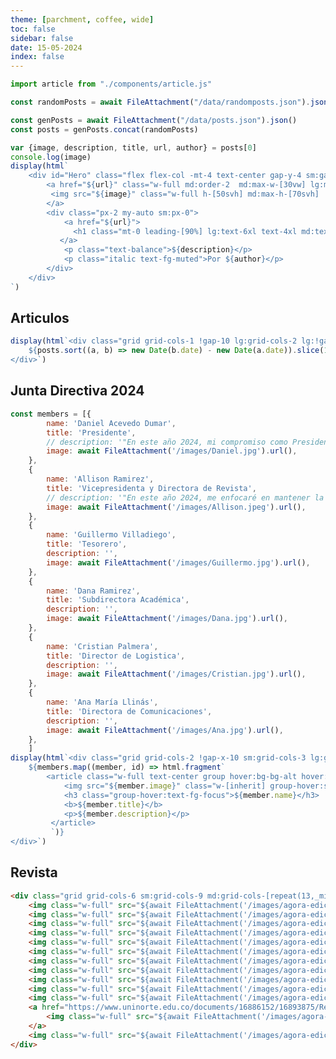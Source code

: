 ```yaml
---
theme: [parchment, coffee, wide]
toc: false
sidebar: false
date: 15-05-2024
index: false
---
```




<style>
#observablehq-center > main {
    margin-left: auto;
    margin-right: auto;
}

#observablehq-center > main {
    width: 100%;
}

#observablehq-header > nav > a, #observablehq-footer {
    margin-left: 0.5rem;
}

#observablehq-header > nav > div, #observablehq-footer {
    margin-right: 0.5rem;
}

@media (min-width: 640px) {
    #observablehq-center > main, footer, nav {
        max-width: 85vw;
    }
    #observablehq-header > nav > a, #observablehq-footer {
    margin-left: 0;
}

    #observablehq-header > nav > div, #observablehq-footer {
        margin-right: 0;
    }
}


#observablehq-center {
    margin-left: 0px !important;
    margin-right: 0px !important;
}


</style>


```js
import article from "./components/article.js"
```


```js
const randomPosts = await FileAttachment("/data/randomposts.json").json()
```

```js
const genPosts = await FileAttachment("/data/posts.json").json()
const posts = genPosts.concat(randomPosts)
```



```js
var {image, description, title, url, author} = posts[0]
console.log(image)
display(html`
    <div id="Hero" class="flex flex-col -mt-4 text-center gap-y-4 sm:gap-y-0 md:justify-between md:flex-row md:text-left">
        <a href="${url}" class="w-full md:order-2  md:max-w-[30vw] lg:max-w-[40vw]">
         <img src="${image}" class="w-full h-[50svh] md:max-h-[70svh]  " alt="">
        </a>
        <div class="px-2 my-auto sm:px-0">
            <a href="${url}">
              <h1 class="mt-0 leading-[90%] lg:text-6xl text-4xl md:text-5xl text-pretty text-fg-focus capitalize">${title}</h1>
           </a>
            <p class="text-balance">${description}</p>
            <p class="italic text-fg-muted">Por ${author}</p>
        </div>
    </div>
`)  
```
<h2 class="w-full pl-2">Articulos</h2>

```js
display(html`<div class="grid grid-cols-1 !gap-10 lg:grid-cols-2 lg:!gap-x-12 lg:!gap-y-16  auto-rows-min ">
    ${posts.sort((a, b) => new Date(b.date) - new Date(a.date)).slice(1, 7).map(post => article(post))}
</div>`)
```


<h2 class="mt-12 pl-2">Junta Directiva 2024</h2>

```js
const members = [{
        name: 'Daniel Acevedo Dumar',
        title: 'Presidente',
        // description: '"En este año 2024, mi compromiso como Presidente de Ágora es impulsar un espacio de innovación y colaboración, donde cada voz sea escuchada y cada idea tenga el potencial de convertirse en acción."',
        image: await FileAttachment('/images/Daniel.jpg').url(),
    },
    {
        name: 'Allison Ramirez',
        title: 'Vicepresidenta y Directora de Revista',
        // description: '"En este año 2024, me enfocaré en mantener la excelencia editorial y brindarles a los estudiantes la oportunidad de publicar sus investigaciones, análisis y opiniones sobre temas económicos relevantes. La revista es un espacio para que compartan su talento y creatividad y para que sus ideas tengan un impacto en la comunidad"',
        image: await FileAttachment('/images/Allison.jpeg').url(),
    },
    {
        name: 'Guillermo Villadiego',
        title: 'Tesorero',
        description: '',
        image: await FileAttachment('/images/Guillermo.jpg').url(),
    },
    {
        name: 'Dana Ramirez',
        title: 'Subdirectora Académica',
        description: '',
        image: await FileAttachment('/images/Dana.jpg').url(),
    },
    {
        name: 'Cristian Palmera',
        title: 'Director de Logistica',
        description: '',
        image: await FileAttachment('/images/Cristian.jpg').url(),
    },
    {
        name: 'Ana María Llinás',
        title: 'Directora de Comunicaciones',
        description: '',
        image: await FileAttachment('/images/Ana.jpg').url(),
    },
    ]
display(html`<div class="grid grid-cols-2 !gap-x-10 sm:grid-cols-3 lg:grid-cols-5 lg:!gap-x-12 lg:!gap-y-8">
    ${members.map((member, id) => html.fragment`
        <article class="w-full text-center group hover:bg-bg-alt hover:shadow-xl ">
            <img src="${member.image}" class="w-[inherit] group-hover:saturate-200 transition-all group-hover:scale-95 ease-out duration-700"/>
            <h3 class="group-hover:text-fg-focus">${member.name}</h3>
            <b>${member.title}</b>
            <p>${member.description}</p>
         </article>
         `)}
</div>`)
```

## Revista
```html
<div class="grid grid-cols-6 sm:grid-cols-9 md:grid-cols-[repeat(13,_minmax(0,_1fr))]">
    <img class="w-full" src="${await FileAttachment('/images/agora-edicion-2.jpg').url()}" />
    <img class="w-full" src="${await FileAttachment('/images/agora-edicion-3.jpg').url()}" />
    <img class="w-full" src="${await FileAttachment('/images/agora-edicion-4.jpg').url()}" />
    <img class="w-full" src="${await FileAttachment('/images/agora-edicion-5.png').url()}" />
    <img class="w-full" src="${await FileAttachment('/images/agora-edicion-6.png').url()}" />
    <img class="w-full" src="${await FileAttachment('/images/agora-edicion-7.png').url()}" />
    <img class="w-full" src="${await FileAttachment('/images/agora-edicion-8.png').url()}" />
    <img class="w-full" src="${await FileAttachment('/images/agora-edicion-9.png').url()}" />
    <img class="w-full" src="${await FileAttachment('/images/agora-edicion-10.png').url()}" />
    <img class="w-full" src="${await FileAttachment('/images/agora-edicion-11.png').url()}" />
    <img class="w-full" src="${await FileAttachment('/images/agora-edicion-12.png').url()}" />
    <a href="https://www.uninorte.edu.co/documents/16886152/16893875/Revista+Agora+13va+edicion.pdf/7cebd1fc-0fc3-b18b-3a81-8d22c5add22a?t=1652803650939">
        <img class="w-full" src="${await FileAttachment('/images/agora-edicion-13.png').url()}" />
    </a>
    <img class="w-full" src="${await FileAttachment('/images/agora-edicion-14.jpeg').url()}" />
</div>
```